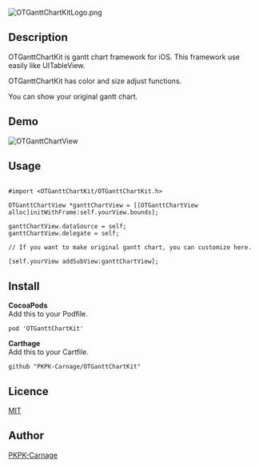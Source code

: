 ![OTGanttChartKitLogo.png](https://qiita-image-store.s3.amazonaws.com/0/152335/6c29f494-1cf4-8928-cd35-9ea0387b484d.png "OTGanttChartKitLogo.png")

## Description
OTGanttChartKit is gantt chart framework for iOS. This framework use easily like UITableView.

OTGanttChartKit has color and size adjust functions.

You can show your original gantt chart.

## Demo
![OTGanttChartView](https://qiita-image-store.s3.amazonaws.com/0/152335/a5068008-bc00-fe8a-7859-15adc8bf4080.gif "OTGanttChartViewDemo.gif")

## Usage
```objectivec:Objective-C

#import <OTGanttChartKit/OTGanttChartKit.h>

OTGanttChartView *ganttChartView = [[OTGanttChartView alloc]initWithFrame:self.yourView.bounds];

ganttChartView.dataSource = self;
ganttChartView.delegate = self;

// If you want to make original gantt chart, you can customize here.

[self.yourView addSubView:ganttChartView];

```

## Install

**CocoaPods**  
Add this to your Podfile.

```PodFile
pod 'OTGanttChartKit'
```

**Carthage**  
Add this to your Cartfile.

```Cartfile
github "PKPK-Carnage/OTGanttChartKit"
```

## Licence

[MIT](https://github.com/PKPK-Carnage/OTGanttChartKit/blob/master/LICENSE)

## Author

[PKPK-Carnage](https://github.com/PKPK-Carnage)

